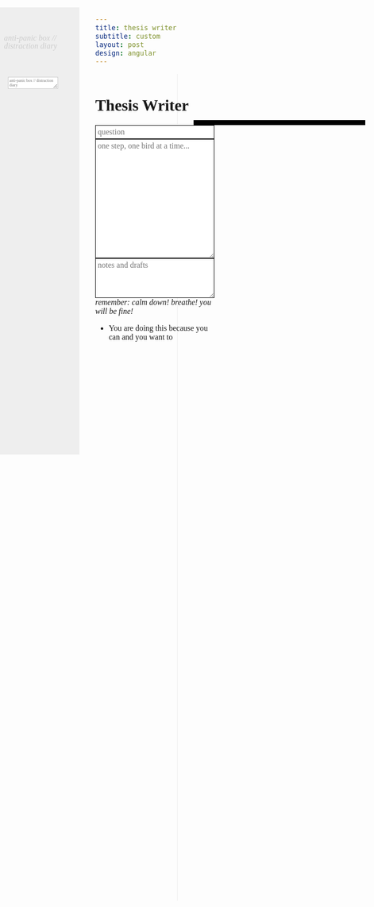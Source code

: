 ```yaml
---
title: thesis writer
subtitle: custom
layout: post
design: angular
---
```


<style>
@import url(http://fonts.googleapis.com/css?family=Crimson+Text:400,400italic,700);
body {
    font: 1em 'Crimson Text';
    text-align: left;
}
::selection {
    background-color: yellow;
}
#clear {
	background: yellow;
	border: 10px solid black;
	font: 1em 'Crimson Text';
	padding: 0.05em 0.5em;
	font-weight: bold;
	display: block;
}
h1 {
    font-size: 2em;
    font-weight: bold;
}
h2 {
    font-size: 1.75em;
}
input {
	border: 1px solid black;
	padding: 0.25em;
	font: 1em 'Monaco';
	display: block;
	width: 100%;
}
.picture-frame, .exporter {
	border: 1px solid black;
	width: 100%;
	height: 5em;
	padding: 0.25em;
	font: 1em 'Monaco';
}
.exporter {
	height: 15em;
}
.picture-frame:focus {
	outline: none;
	border: 1px solid green;
}
.pf--done {
	position: relative;
	border-bottom: 1px solid #eee;
	padding: 0.25em;
	width: 100%;
	margin-bottom: 1em;
	display: block;
}
.pf--done p {
	font-family: "Crimson Text", serif;
}
.pf--done small {
	font-style: italic;
}
.pf--done .hidden {
	font-size: 0;
}
.pf__control {
	position: absolute;
	right: 0;
	display: none;
}
.pf__control button {
	border: 1px solid #ccc;
	padding: 0.5em;
	margin-right: 0.5em;
	text-transform: uppercase;
	background: white;
	letter-spacing: 0.05em;
}
.pf__control button:focus {
	outline: none;
}
.pf__edit:hover {
	border: 1px solid green;
}
.pf__delete:hover {
	border: 1px solid red;
}
.finished {
	width: 60%;
	float: right;
	border-left: 1px solid #eee;
	min-height: 100em;
	padding: 2em;
}
.fixed {
	position: fixed;
	width: 15em;
}
.exported {
	font-family: "Crimson Text";
	padding-bottom: 1em;
	border-bottom: 10px solid black;
	margin-bottom: 1em;
	white-space: pre-wrap;
}
#panic {
	position: fixed;
	left: 0;
	top: 50px;
	width: 10em;
	background-color: #eee;
	color: #ccc;
	white-space: pre-wrap;
	line-height: 1;
	height: 900px;
	overflow-y: scroll;
}
#panic p {
	line-height: 1;
	padding: 1em;
	margin-bottom: 20em;
}
#panic textarea {
	font-size: .95;
	border: 1px solid #ccc;
	font: 0.5em 'Monaco';
	position: fixed;
}
#panic h6 {
	padding: 0 0.5em;
}
</style>

<script src="//ajax.googleapis.com/ajax/libs/angularjs/1.2.15/angular.min.js"></script>
<script src="//cdnjs.cloudflare.com/ajax/libs/moment.js/2.6.0/moment.min.js"></script>

<script>
function Thesis($scope) {
    $scope.question = "QUESTION";
	$scope.export = "";
}

function Panic($scope) {
	$scope.panic = "";
}

(function($){
	var prototype = {
		'config' : {
			'module' : $(""),
		},
                
		'init' : function () {
			var main = prototype.mainMethods();
			main.setup();
			
			prototype.pictureFrame();
		},
		'mainMethods' : function () {
		
			function sanityCheck() {
				console.log("you're wonderful keep up the good work")
			}
			
			return {
				setup: function () {
					sanityCheck();
				},
      
			};
		},
		'pictureFrame' : function () {
			var $input = $(".picture-frame");
			var $output = $(".pf__finished");
			var $piece = $(".pf--done");
			var $cp = $(".pf__control");
			
			function processLinebreaks(text) {
				var check = /\n\n/g;
				return text.replace(check, "</p><p>");
			}
			
			function checkIfImport(text) {
				var dReg = /\#\#\#\#\#\#/g;
				var lReg = /\-\-\-\-\-\-/g;
			
				if (text.match(dReg) && text.match(lReg)) {
					var chunks = text.split(lReg);
					var humpty = [];
					
					for (var i=0; i<chunks.length; i++) {
						var post = chunks[i].split(dReg);
						
						var content = post[0];
						var date = post[1];
						
						humpty.push("<div class='pf--done'><div class='pf__control'><button class='pf__edit'>edit</button><button class='pf__delete'>delete</button></div><p>" + processLinebreaks(content) + "</p><p class='hidden'></p><small><span class='hidden'>######</span>" + date +"</small><div class='hidden'>------</div></div>");
					}
					$output.prepend(humpty.join(""));
					$input.val("");
					$input.trigger("focus");		
					
				} else {
					done(text);
				}
			}
			
			function done(para) {
				$output.prepend("<div class='pf--done'><div class='pf__control'><button class='pf__edit'>edit</button><button class='pf__delete'>delete</button></div><p>" + processLinebreaks(para) + "</p><p class='hidden'></p><small><span class='hidden'>######</span>" + moment().format('MMMM Do YYYY, h:mm:ss a') + "</small><div class='hidden'>------</div></div>");
				$input.val("");
				$input.trigger("focus");
			}
			
			function SelectText(element) {
			    var doc = document
			        , text = doc.getElementById(element)
			        , range, selection
			    ;    
			    if (doc.body.createTextRange) {
			        range = document.body.createTextRange();
			        range.moveToElementText(text);
			        range.select();
			    } else if (window.getSelection) {
			        selection = window.getSelection();        
			        range = document.createRange();
			        range.selectNodeContents(text);
			        selection.removeAllRanges();
			        selection.addRange(range);
			    }
			}
		
			function showControl(element) {
				element.find(".pf__control").fadeIn();
				return;
			}
			
			function hideControl(element) {
				element.find(".pf__control").fadeOut();
				return;
			}

			function editFinished($control) {
				var fText = $control.closest(".pf--done").find("p").text();
				$input.val(fText);
				$input.trigger("focus");
			}
			
			function deleteFinished($control) {
				$control.closest(".pf--done").remove();
			}
			
			function checkEnter(e, $element) {
				var keydown = e.which || e.keyCode;
				var currentText = $element.val();
				
				if (keydown === 13) {
					$element.val(currentText + "\n")
				} else {
					return;
				}
			}
			
			$(window).on('beforeunload', function(){
				return 'Save your changes!';
			});

			$input.on("change", function() {
				checkIfImport($(this).val());
			});
			
			$("body").on("mouseenter", ".pf--done", function() {
				showControl($(this));
			});
			
			$("body").on("mouseleave", ".pf--done", function() {
				hideControl($(this));
			});
			
			$("body").on("click", ".pf__edit", function() {
				editFinished($(this));
			});
			
			$("body").on("click", ".pf__delete", function() {
				deleteFinished($(this));
			});
			
			$("body").on("keydown", ".picture-frame", function(e) {
				//checkEnter(e, $(this));
			});
			
			$("#clear").on("click", function () {
				$(this).siblings(".picture-frame").val("");
			});
			
			$('.pf__finished').dblclick(function() {
			     SelectText('select');
			});
		}         
	};
	$(document).ready( function() {
		prototype.init();
	});
}(jQuery));

</script>

<div ng-app>
	<div ng-controller="Panic" id="panic">
		<h6>anti-panic box // distraction diary</h6>
	<textarea type="text" placeholder="anti-panic box // distraction diary" ng-model="panic"></textarea>
	<p ng-bind="panic"></p>
	</div>
	
<div ng-controller="Thesis">
<div class="fixed">
<h1>Thesis Writer</h1>



<input type="text" placeholder="question" ng-model="question" />
<textarea class="exporter" ng-model="export" placeholder="one step, one bird at a time...">
</textarea>
<textarea class="picture-frame" placeholder="notes and drafts">
</textarea>
<!--<button id="clear">clear!</button>-->
<em>remember: calm down! breathe! you will be fine!</em>
<ul>
	<li>You are doing this because you can and you want to</li>
</ul>
</div>



<div class="finished">
	
<h1 ng-bind="question"></h1>

<pre ng-bind="export" class="exported"></pre>

<div class="pf__finished" id="select"></div>
</div>
</div>
</div>

